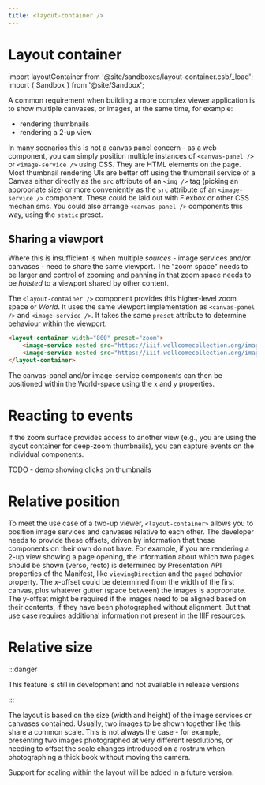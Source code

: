 ```yaml
---
title: <layout-container />
---
```


# Layout container

import layoutContainer from '@site/sandboxes/layout-container.csb/_load';
import { Sandbox } from '@site/Sandbox';

A common requirement when building a more complex viewer application is to show multiple canvases, or images, at the same time, for example:

 - rendering thumbnails
 - rendering a 2-up view
 
In many scenarios this is not a canvas panel concern - as a web component, you can simply position multiple instances of `<canvas-panel />` or `<image-service />` using CSS. They are HTML elements on the page. Most thumbnail rendering UIs are better off using the thumbnail service of a Canvas either directly as the `src` attribute of an `<img />` tag (picking an appropriate size) or more conveniently as the `src` attribute of an `<image-service />` component. These could be laid out with Flexbox or other CSS mechanisms. You could also arrange `<canvas-panel />` components this way, using the `static` preset.
 
## Sharing a viewport

Where this is insufficient is when multiple _sources_ - image services and/or canvases - need to share the same viewport. The "zoom space" needs to be larger and control of zooming and panning in that zoom space needs to be _hoisted_ to a viewport shared by other content.

The `<layout-container />` component provides this higher-level zoom space or _World_. It uses the same viewport implementation as `<canvas-panel />` and `<image-service />`. It takes the same `preset` attribute to determine behaviour within the viewport.

```html
<layout-container width="800" preset="zoom">
    <image-service nested src="https://iiif.wellcomecollection.org/image/b18035723_0010.JP2" x="0" /> 
    <image-service nested src="https://iiif.wellcomecollection.org/image/b18035723_0011.JP2" x="2411" />
</layout-container>
```
The canvas-panel and/or image-service components can then be positioned within the World-space using the `x` and `y` properties.

<Sandbox stacked project={layoutContainer} />

# Reacting to events

If the zoom surface provides access to another view (e.g., you are using the layout container for deep-zoom thumbnails), you can capture events on the individual components.

TODO - demo showing clicks on thumbnails

# Relative position

To meet the use case of a two-up viewer, `<layout-container>` allows you to position image services and canvases relative to each other. The developer needs to provide these offsets, driven by information that these components on their own do not have. For example, if you are rendering a 2-up view showing a page opening, the information about which two pages should be shown (verso, recto) is determined by Presentation API properties of the Manifest, like `viewingDirection` and the `paged` behavior property. The x-offset could be determined from the width of the first canvas, plus whatever gutter (space between) the images is appropriate. The y-offset might be required if the images need to be aligned based on their contents, if they have been photographed without alignment. But that use case requires additional information not present in the IIIF resources.

# Relative size

:::danger

This feature is still in development and not available in release versions

:::

The layout is based on the size (width and height) of the image services or canvases contained. Usually, two images to be shown together like this share a common scale. This is not always the case - for example, presenting two images photographed at very different resolutions, or needing to offset the scale changes introduced on a rostrum when photographing a thick book without moving the camera.

Support for scaling within the layout will be added in a future version.

